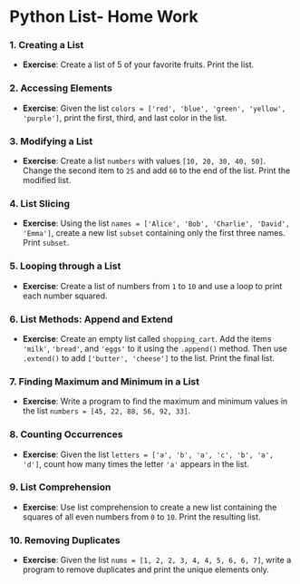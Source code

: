 
# Python List-  Home Work

### 1. Creating a List
- **Exercise**: Create a list of 5 of your favorite fruits. Print the list.

### 2. Accessing Elements
- **Exercise**: Given the list `colors = ['red', 'blue', 'green', 'yellow', 'purple']`, print the first, third, and last color in the list.

### 3. Modifying a List
- **Exercise**: Create a list `numbers` with values `[10, 20, 30, 40, 50]`. Change the second item to `25` and add `60` to the end of the list. Print the modified list.

### 4. List Slicing
- **Exercise**: Using the list `names = ['Alice', 'Bob', 'Charlie', 'David', 'Emma']`, create a new list `subset` containing only the first three names. Print `subset`.

### 5. Looping through a List
- **Exercise**: Create a list of numbers from `1` to `10` and use a loop to print each number squared.

### 6. List Methods: Append and Extend
- **Exercise**: Create an empty list called `shopping_cart`. Add the items `'milk'`, `'bread'`, and `'eggs'` to it using the `.append()` method. Then use `.extend()` to add `['butter', 'cheese']` to the list. Print the final list.

### 7. Finding Maximum and Minimum in a List
- **Exercise**: Write a program to find the maximum and minimum values in the list `numbers = [45, 22, 88, 56, 92, 33]`.

### 8. Counting Occurrences
- **Exercise**: Given the list `letters = ['a', 'b', 'a', 'c', 'b', 'a', 'd']`, count how many times the letter `'a'` appears in the list.

### 9. List Comprehension
- **Exercise**: Use list comprehension to create a new list containing the squares of all even numbers from `0` to `10`. Print the resulting list.

### 10. Removing Duplicates
- **Exercise**: Given the list `nums = [1, 2, 2, 3, 4, 4, 5, 6, 6, 7]`, write a program to remove duplicates and print the unique elements only.
